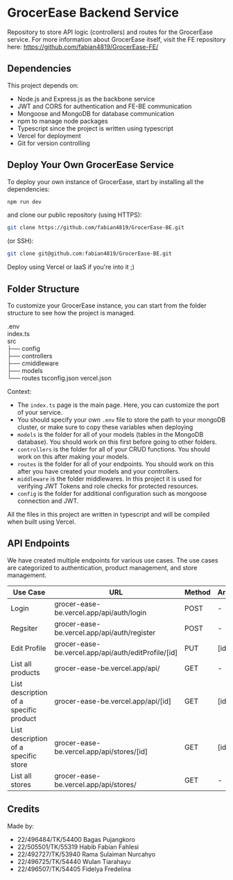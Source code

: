 ﻿# GrocerEase Backend Service

Repository to store API logic (controllers) and routes for the GrocerEase service. For more information about GrocerEase itself, visit the FE repository here: https://github.com/fabian4819/GrocerEase-FE/ 

## Dependencies

This project depends on:
- Node.js and Express.js as the backbone service
- JWT and CORS for authentication and FE-BE communication
- Mongoose and MongoDB for database communication
- npm to manage node packages
- Typescript since the project is written using typescript
- Vercel for deployment
- Git for version controlling

## Deploy Your Own GrocerEase Service

To deploy your own instance of GrocerEase, start by installing all the dependencies:

```bash
npm run dev
```

and clone our public repository (using HTTPS):

```bash
git clone https://github.com/fabian4819/GrocerEase-BE.git
```

(or SSH):

```bash
git clone git@github.com:fabian4819/GrocerEase-BE.git
```
Deploy using Vercel or IaaS if you're into it ;)

## Folder Structure

To customize your GrocerEase instance, you can start from the folder structure to see how the project is managed.

.env \
index.ts \
src \
├── config\
├── controllers \
├── cmiddleware \
├── models \
└── routes 
tsconfig.json
vercel.json

Context:
- The `index.ts` page is the main page. Here, you can customize the port of your service.
- You should specify your own `.env` file to store the path to your mongoDB cluster, or make sure to copy these variables when deploying
- `models` is the folder for all of your models (tables in the MongoDB database). You should work on this first before going to other folders.
- `controllers` is the folder for all of your CRUD functions. You should work on this after making your models.
- `routes` is the folder for all of your endpoints. You should work on this after you have created your models and your controllers.
- `middleware` is the folder middlewares. In this project it is used for verifying JWT Tokens and role checks for protected resources.
- `config` is the folder for additional configuration such as mongoose connection and JWT.

All the files in this project are written in typescript and will be compiled when built using Vercel. 

## API Endpoints

We have created multiple endpoints for various use cases. The use cases are categorized to authentication, product management, and store management.

| Use Case                                                    | URL                                     | Method | Arguments              |
|-------------------------------------------------------------|-----------------------------------------|--------|------------------------|
| Login                                                       | grocer-ease-be.vercel.app/api/auth/login| POST   | -                      |
| Regsiter                                                    | grocer-ease-be.vercel.app/api/auth/register| POST   | -                   |
| Edit Profile                                                | grocer-ease-be.vercel.app/api/auth/editProfile/[id]| PUT | [id]                    |
| List all products                                           | grocer-ease-be.vercel.app/api/   | GET   | -                              |                     |
| List description of a specific product                      | grocer-ease-be.vercel.app/api/[id]   | GET   | [id]                       |
List description of a specific store                          | grocer-ease-be.vercel.app/api/stores/[id]   | GET | [id]                  |
List all stores                                               | grocer-ease-be.vercel.app/api/stores/   | GET   | -                       |

## Credits

Made by:
- 22/496484/TK/54400 Bagas Pujangkoro
- 22/505501/TK/55319 Habib Fabian Fahlesi
- 22/492727/TK/53940 Rama Sulaiman Nurcahyo
- 22/496725/TK/54440 Wulan Tiarahayu
- 22/496507/TK/54405 Fidelya Fredelina
